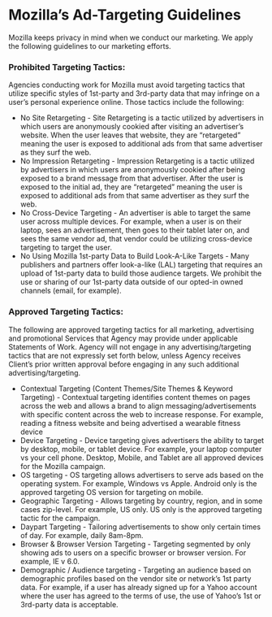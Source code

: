 # Mozilla’s Ad-Targeting Guidelines

Mozilla keeps privacy in mind when we conduct our marketing. We apply the following guidelines to our marketing efforts.

### Prohibited Targeting Tactics:

Agencies conducting work for Mozilla must avoid targeting tactics that utilize specific styles of 1st-party and 3rd-party data that may infringe on a user’s personal experience online. Those tactics include the following:

* No Site Retargeting - Site Retargeting is a tactic utilized by advertisers in which users are anonymously cookied after visiting an advertiser’s website. When the user leaves that website, they are “retargeted” meaning the user is exposed to additional ads from that same advertiser as they surf the web.
* No Impression Retargeting - Impression Retargeting is a tactic utilized by advertisers in which users are anonymously cookied after being exposed to a brand message from that advertiser. After the user is exposed to the initial ad, they are “retargeted” meaning the user is exposed to additional ads from that same advertiser as they surf the web.
* No Cross-Device Targeting - An advertiser is able to target the same user across multiple devices. For example, when a user is on their laptop, sees an advertisement, then goes to their tablet later on, and sees the same vendor ad, that vendor could be utilizing cross-device targeting to target the user.
* No Using Mozilla 1st-party Data to Build Look-A-Like Targets - Many publishers and partners offer look-a-like (LAL) targeting that requires an upload of 1st-party data to build those audience targets. We prohibit the use or sharing of our 1st-party data outside of our opted-in owned channels (email, for example).


### Approved Targeting Tactics:

The following are approved targeting tactics for all marketing, advertising and promotional Services that Agency may provide under applicable Statements of Work.  Agency will not engage in any advertising/targeting tactics that are not expressly set forth below, unless Agency receives Client’s prior written approval before engaging in any such additional advertising/targeting. 

* Contextual Targeting (Content Themes/Site Themes & Keyword Targeting) - Contextual targeting identifies content themes on pages across the web and allows a brand to align messaging/advertisements with specific content across the web to increase response. For example, reading a fitness website and being advertised a wearable fitness device
* Device Targeting - Device targeting gives advertisers the ability to target by desktop, mobile, or tablet device. For example, your laptop computer vs your cell phone. Desktop, Mobile, and Tablet are all approved devices for the Mozilla campaign.
* OS targeting - OS targeting allows advertisers to serve ads based on the operating system. For example, Windows vs Apple. Android only is the approved targeting OS version for targeting on mobile.
* Geographic Targeting - Allows targeting by country, region, and in some cases zip-level. For example, US only. US only is the approved targeting tactic for the campaign.
* Daypart Targeting - Tailoring advertisements to show only certain times of day. For example, daily 8am-8pm.
* Browser & Browser Version Targeting - Targeting segmented by only showing ads to users on a specific browser or browser version. For example, IE v 6.0.
* Demographic / Audience targeting  - Targeting an audience based on demographic profiles based on the vendor site or network’s 1st party data. For example, if a user has already signed up for a Yahoo account where the user has agreed to the terms of use, the use of Yahoo’s 1st or 3rd-party data is acceptable.
